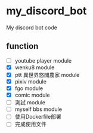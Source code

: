 # my_discord_bot
My discord bot code

## function
- [ ] youtube player module
- [x] wenku8 module
- [x] ptt 異世界悠閒農家 module
- [x] pixiv module
- [x] fgo module
- [x] comic module
- [ ] 測試 module
- [ ] myself bbs module
- [ ] 使用Dockerfile部署
- [ ] 完成使用文件